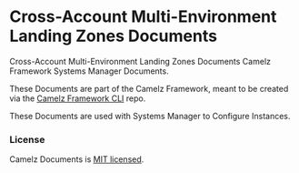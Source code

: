 # Cross-Account Multi-Environment Landing Zones Documents
Cross-Account Multi-Environment Landing Zones Documents
Camelz Framework Systems Manager Documents.

These Documents are part of the Camelz Framework, meant to be created via the [Camelz Framework CLI](https://github.com/mjcconsulting/camelz-cli) repo.

These Documents are used with Systems Manager to Configure Instances.

### License
Camelz Documents is [MIT licensed](./LICENSE).
